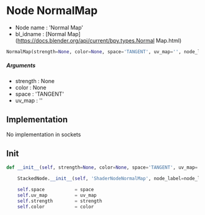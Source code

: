 # Node NormalMap

- Node name : 'Normal Map'
- bl_idname : [Normal Map](https://docs.blender.org/api/current/bpy.types.Normal Map.html)


``` python
NormalMap(strength=None, color=None, space='TANGENT', uv_map='', node_label=None, node_color=None)
```
##### Arguments

- strength : None
- color : None
- space : 'TANGENT'
- uv_map : ''

## Implementation

No implementation in sockets

## Init

``` python
def __init__(self, strength=None, color=None, space='TANGENT', uv_map='', node_label=None, node_color=None):

    StackedNode.__init__(self, 'ShaderNodeNormalMap', node_label=node_label, node_color=node_color)

    self.space           = space
    self.uv_map          = uv_map
    self.strength        = strength
    self.color           = color
```
